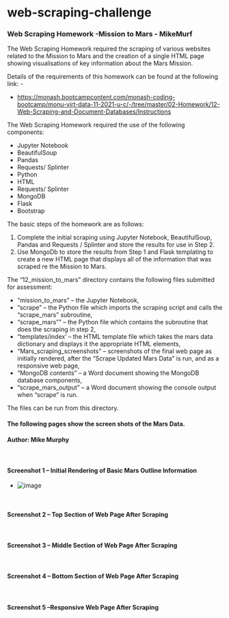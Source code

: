 # web-scraping-challenge

### Web Scraping Homework -Mission to Mars - MikeMurf

The Web Scraping Homework required the scraping of various websites related to the Mission to Mars and the creation of a single HTML page showing visualisations of key information about the Mars Mission. 

Details of the requirements of this homework can be found at the following link: -
*    https://monash.bootcampcontent.com/monash-coding-bootcamp/monu-virt-data-11-2021-u-c/-/tree/master/02-Homework/12-Web-Scraping-and-Document-Databases/Instructions 

The Web Scraping Homework required the use of the following components:
* Jupyter Notebook
* BeautifulSoup
* Pandas
* Requests/ Splinter 
* Python
* HTML
* Requests/ Splinter
* MongoDB
* Flask 
* Bootstrap

The basic steps of the homework are as follows:
1.	Complete the initial scraping using Jupyter Notebook, BeautifulSoup, Pandas and Requests / Splinter and store the results for use in Step 2.
2.	Use MongoDb to store the results from Step 1 and Flask templating to create a new HTML page that displays all of the information that was scraped re the Mission to Mars.

The “12_mission_to_mars” directory contains the following files submitted for assessment:
* “mission_to_mars” – the Jupyter Notebook,
*	“scrape” – the Python file which imports the scraping script and calls the “scrape_mars” subroutine,
*	“scrape_mars”” – the Python file which contains the subroutine that does the scraping in step 2,
*	“templates/index’ – the HTML template file which takes the mars data dictionary and displays it the appropriate HTML elements,
*	“Mars_scraping_screenshots” – screenshots of the final web page as initially rendered, after the “Scrape Updated Mars Data” is run, and as a responsive web page,
*	“MongoDB contents” – a Word document showing the MongoDB database components,
*	“scrape_mars_output” – a Word document showing the console output when “scrape” is run.

The files can be run from this directory.

#### The following pages show the screen shots of the Mars Data.

#### Author:   Mike Murphy
 
#### Screenshot 1 – Initial Rendering of Basic Mars Outline Information
* ![image](https://user-images.githubusercontent.com/89948865/154556475-9c15056b-dabb-4980-86fe-34b4c8e32550.png)
 
 
#### Screenshot 2 – Top Section of Web Page After Scraping
 
 
#### Screenshot 3 – Middle Section of Web Page After Scraping
 
 
#### Screenshot 4 – Bottom Section of Web Page After Scraping
 
 
#### Screenshot 5 –Responsive Web Page After Scraping
 


